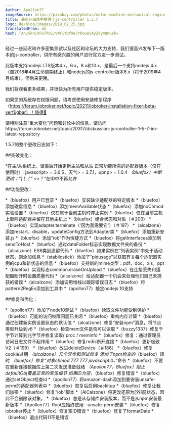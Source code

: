 ```yaml
---
Author: Apollon77
imageSource: https://pixabay.com/photos/motor-machine-mechanical-engine-768750/
title: 最新存储库中提供了js-controller 1.5.7
logo: de/blog/images/2019_02_25.jpg
translatedFrom: de
hash: TAn/5knCXFGTh01/vWFitRf9e7rboue5AyZkymQMusk=
---
```

经过一些延迟和许多密集测试以及社区和论坛的大力支持，我们很高兴发布下一版本的js-controller，供所有感兴趣的用户进行官方进一步测试。
<!-- SOURCE: 685009 Nach einiger Verzögerung und vielen intensiven Tests mit großer Unterstützung aus der Community und hier im Forum freuen wir uns die nächste Version des js-controllers zu offiziellen weiteren Tests für alle interessierten User freizugeben. -->

此版本支持nodejs LTS版本4.x，6.x，8.x和10.x，是最后一个支持nodejs 4.x（自2018年4月生命周期终止）和nodejs的js-controller版本6.x（将于2019年4月结束）。但后来更晚。
<!-- SOURCE: 222534 Diese Version unterstützt die nodejs LTS Versionen 4.x, 6.x, 8.x und 10.x und ist die letzte js-controller Version mit Unterstützung für nodejs 4.x (bereits seit April 2018 End-of-Life) und nodejs 6.x (wird ab April 2019 End-of-Live sein). Dazu dann aber später mehr. -->

我们将观看更多结果，并很快为所有用户提供稳定版本。
<!-- SOURCE: 707304 Wir werden die weiteren Ergebnisse beobachten und demnächst diese Version auch im Stable für alle Nutzer verfügbar machen. -->

如果您的系统存在权限问题，请考虑使用安装修复程序（https://forum.iobroker.net/topic/20211/iobroker-installation-fixer-beta-verfügbar）！值得🙂
<!-- SOURCE: 528525 Falls Euer System Rechteprobleme hat überlegt bitte ggf den Installation Fixer zu nutzen (https://forum.iobroker.net/topic/20211/iobroker-installation-fixer-beta-verfügbar)! Es lohnt sich 🙂 -->

请特别注意“重大变化”问题和讨论中的信息，请访问https://forum.iobroker.net/topic/20317/diskussion-js-controller-1-5-7-im-latest-repository
<!-- SOURCE: 626087 Bitte beachtet vor allem die Informationen unter "Breaking changes"
Probleme und Diskussionen bitte in https://forum.iobroker.net/topic/20317/diskussion-js-controller-1-5-7-im-latest-repository -->

1.5.7的整个更改日志如下：
<!-- SOURCE: 719111 Das gesamte Changelog der 1.5.7 ist das folgende: -->

##突破变化：
<!-- SOURCE: 818539 ## Breaking changes: -->
*在主/从系统上，请事后开始更新主站和从站
正常功能所需的适配器版本（仅在使用时）：javascript> = 3.6.5，天气> = 2.7.1，upnp> = 1.0.4
*（bluefox）中断更改：“] [* ,;'”`<>？“在ID中不再允许
<!-- SOURCE: 534084 * On Master/Slave systems please start updating master and the slaves afterwards
* Required versions of adapters (only if used) for normal functionality: javascript >= 3.6.5, dasWetter >= 2.7.1, upnp >= 1.0.4
* (bluefox) Breaking changes: "][*,;'"`<>?" are no more allowed in IDs -->

##功能更改：
<!-- SOURCE: 455443 ## Feature changes: -->
*（bluefox）用户已登录
*（bluefox）安装缺少适配器的特定版本
*（bluefox）添加磁盘信息
*（bluefox）添加memAvailable状态
*（bluefox）添加noChmod实验设置
*（bluefox）仅在属于当前主机时停止实例
*（bluefox）仅在当前主机上删除适配器并留在其他主机上
*（bluefox）组合状态和对象（＃203）
*（bluefox）实现adapter.terminate（'因为我需要它'）（＃197）
*（alcalzone）添加restart，disable，updateConfig方法到Adapter类
*（bluefox）添加重新安装.js
*（bluefox）添加“iob”作为快捷方式
*（bluefox）将getInterfaces添加到sendToHost
*（bluefox）通过dataFolder标志实现数据文件夹的备份
*（alcalzone）ES6类到遗留代码
*（bluefox）如果实例在“列表实例”中处于活动状态，则添加信息
*（stabilostick）添加了“pidusage”以获取有关每个适配器实例的cpu和新状态的信息
*（bluefox）支持新的mime类型：pdf，doc，xls，ppt
*（bluefox）实现标志common.eraseOnUpload
*（bluefox）在连接丢失和适配器断开时设置质量代码
*（alcalzone）给适配器一个机会来处理他们自己未捕获的错误
*（alcalzone）添加调用堆栈以跟踪错误日志
*（bluefox）将pattern2RegEx添加到工具中
*（apollon77）敲定nodejs 10支持
<!-- SOURCE: 220973 * (bluefox) the user by changing of states and objects is logged
* (bluefox) install specific version of missing adapter
* (bluefox) add disk info
* (bluefox) add memAvailable state
* (bluefox) add noChmod experimental settings
* (bluefox) stop instances only if they belongs to current host
* (bluefox) delete adapter only on current host and leave it on others
* (bluefox) Combine States and Objects (#203)
* (bluefox) Implement adapter.terminate('Because I need it') (#197)
* (alcalzone) add restart, disable, updateConfig methods to Adapter class
* (bluefox) add reinstall.js
* (bluefox) add "iob" as shortcut
* (bluefox) add getInterfaces to sendToHost
* (bluefox) implement backup of data folders via dataFolder flag
* (alcalzone) Add a wrapper method to safely expose ES6 classes to legacy code
* (bluefox) add information if instance is alive in "list instances"
* (stabilostick) added 'pidusage' for information about cpu and new states per adapter instance
* (bluefox) support of new mime types: pdf, doc, xls, ppt
* (bluefox) implement flag common.eraseOnUpload
* (bluefox) set quality codes on connection lost and adapter disconnect
* (alcalzone) Give adapters a chance to handle their own uncaught errors
* (alcalzone) Add call stack information to hard to trace error logs
* (bluefox) add pattern2RegEx to tools
* (apollon77) finalize nodejs 10 support -->

##修复和优化：
<!-- SOURCE: 950437 ## Fixes and Optimizations: -->
*（apollon77）添加了node10测试
*（bluefox）读取文件功能受到保护
*（bluefox）可能的访问权限问题已关闭
*（bluefox）重构内存计算
*（bluefox）通过创建新实例设置状态的默认值
*（alcalzone）修复“安装npm”消息，将节点类型升级到v6
*（bluefox）检查mem文件是否可以读取
*（buzzy1337）修复千字节计算到兆字节并修复读取/ proc / meminfo
*（bluefox）修复：通过管理员访问日志文件不起作用
*（bluefox）修复redis断开连接
*（bluefox）更新极致V2（＃199）
*（bluefox）改进deleteDevice（＃186）
*（bluefox）修复cookie过期
*（alcalzone）几个异步和测试修复
添加了npm检查的*（bluefox）超时
*（bluefox）修复“对象chmod 777 777 javascript.0。*”命令
*（bluefox）不要在重新连接数据库上第二次发送准备就绪
*（Apollon77，Bluefox）阻止defaultObj覆盖正常的常见细节
如果ID为空，*（bluefox）修复错误
*（bluefox）通过setObject检查id
*（apollon77）将amazon-dash添加到要安装unsafe-perm的适配器列表中
*（bluefox）恢复后启用backitup
*（bluefox）修复让我们加密
*（bluefox）修复“iob”脚本
*（AlCalzone）将更改还原为[外部]状态，因此不会删除该对象。
*（bluefox）总是从存储库安装版本，而不是从npm安装最新版本
*（Apollon77）Root应始终使用--unsafe-perm安装
*（bluefox）修复iobroker停止
*（bluefox）修复空ID错误
*（bluefox）修复了formatDate
*（bluefox）退出代码11不是错误
<!-- SOURCE: 341614 * (apollon77) the node10 testing was added
* (bluefox) the read file function was protected
* (bluefox) possible access rights problem was closed
* (bluefox) refactoring of memory calculations
* (bluefox) set default values of states by creation of new instances
* (alcalzone) Fix "install npm" messages, upgrade node typings to v6
* (bluefox) check if mem file could be read
* (buzzy1337) fix calculation of kilobyte to megabyte and fix reading /proc/meminfo
* (bluefox) Fix: Access to log files through admin does not work
* (bluefox) fix redis disconnect
* (bluefox) Update acme to V2 (#199)
* (bluefox) Improve deleteDevice (#186)
* (bluefox) fix cookie expiration
* (alcalzone) several async and testing fixes
* (bluefox) timeout for npm check added
* (bluefox) fix "object chmod 777 777 javascript.0.*" command
* (bluefox) do not send ready second time on reconnect db
* (Apollon77, Bluefox) prevent defaultObj to be overwritten with normal common details
* (bluefox) fix error if ID is empty
* (bluefox) check id by setObject
* (apollon77) Add amazon-dash to list of adapter to be installed with unsafe-perm
* (bluefox) leave backitup enabled after restore
* (bluefox) Fix let's encrypt
* (bluefox) Fix "iob" script
* (AlCalzone) Revert the changes to del[Foreign]State, so the object is not deleted.
* (bluefox) always install the version from repository and not the latest from npm
* (Apollon77) Root should always npm install with --unsafe-perm
* (bluefox) fix iobroker stop
* (bluefox) fix Empty ID error
* (bluefox) fix for formatDate
* (bluefox) exit code 11 is not an error -->

